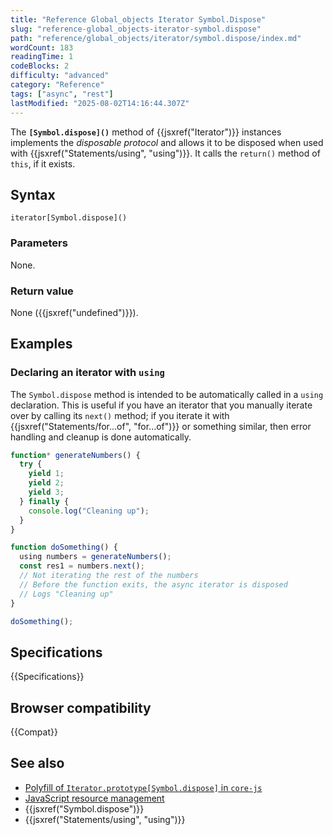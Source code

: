 ```yaml
---
title: "Reference Global_objects Iterator Symbol.Dispose"
slug: "reference-global_objects-iterator-symbol.dispose"
path: "reference/global_objects/iterator/symbol.dispose/index.md"
wordCount: 183
readingTime: 1
codeBlocks: 2
difficulty: "advanced"
category: "Reference"
tags: ["async", "rest"]
lastModified: "2025-08-02T14:16:44.307Z"
---
```



The **`[Symbol.dispose]()`** method of {{jsxref("Iterator")}} instances implements the _disposable protocol_ and allows it to be disposed when used with {{jsxref("Statements/using", "using")}}. It calls the `return()` method of `this`, if it exists.

## Syntax

```js-nolint
iterator[Symbol.dispose]()
```

### Parameters

None.

### Return value

None ({{jsxref("undefined")}}).

## Examples

### Declaring an iterator with `using`

The `Symbol.dispose` method is intended to be automatically called in a `using` declaration. This is useful if you have an iterator that you manually iterate over by calling its `next()` method; if you iterate it with {{jsxref("Statements/for...of", "for...of")}} or something similar, then error handling and cleanup is done automatically.

```js
function* generateNumbers() {
  try {
    yield 1;
    yield 2;
    yield 3;
  } finally {
    console.log("Cleaning up");
  }
}

function doSomething() {
  using numbers = generateNumbers();
  const res1 = numbers.next();
  // Not iterating the rest of the numbers
  // Before the function exits, the async iterator is disposed
  // Logs "Cleaning up"
}

doSomething();
```

## Specifications

{{Specifications}}

## Browser compatibility

{{Compat}}

## See also

- [Polyfill of `Iterator.prototype[Symbol.dispose]` in `core-js`](https://github.com/zloirock/core-js#explicit-resource-management)
- [JavaScript resource management](/en-US/docs/Web/JavaScript/Guide/Resource_management)
- {{jsxref("Symbol.dispose")}}
- {{jsxref("Statements/using", "using")}}
